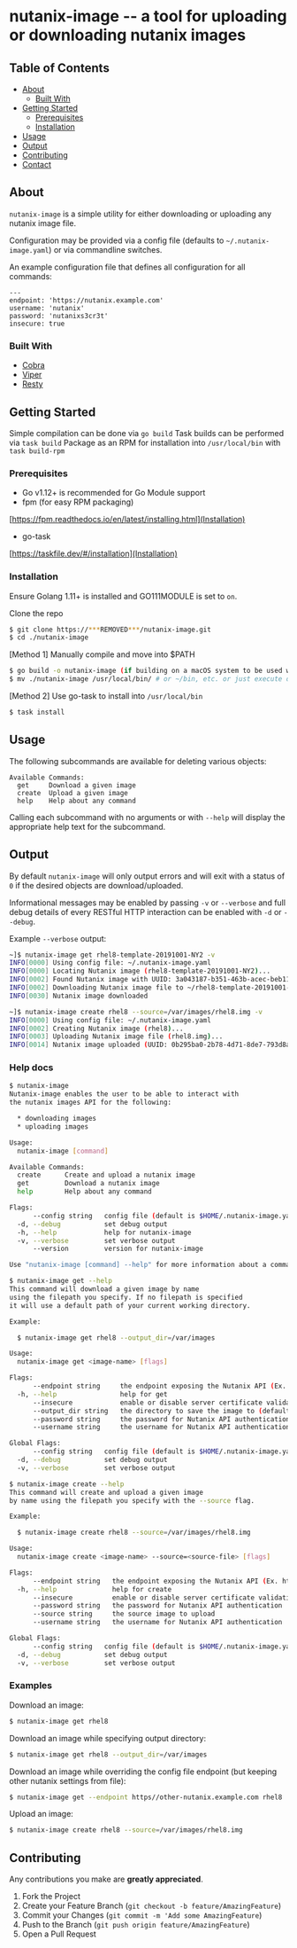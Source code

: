 # nutanix-image -- a tool for uploading or downloading nutanix images

## Table of Contents

* [About](#about)
  * [Built With](#built-with)
* [Getting Started](#getting-started)
  * [Prerequisites](#prerequisites)
  * [Installation](#installation)
* [Usage](#usage)
* [Output](#output)
* [Contributing](#contributing)
* [Contact](#contact)


## About

`nutanix-image` is a simple utility for either downloading or uploading any nutanix image file.

Configuration may be provided via a config file (defaults to `~/.nutanix-image.yaml`) or via commandline switches.

An example configuration file that defines all configuration for all commands:

```
---
endpoint: 'https://nutanix.example.com'
username: 'nutanix'
password: 'nutanixs3cr3t'
insecure: true
```


### Built With
* [Cobra](https://github.com/spf13/cobra)
* [Viper](https://github.com/spf13/viper)
* [Resty](https://github.com/go-resty/resty)

## Getting Started

Simple compilation can be done via `go build`
Task builds can be performed via `task build`
Package as an RPM for installation into `/usr/local/bin` with `task build-rpm`


### Prerequisites

* Go v1.12+ is recommended for Go Module support
* fpm (for easy RPM packaging)

[https://fpm.readthedocs.io/en/latest/installing.html](Installation)

* go-task

[https://taskfile.dev/#/installation](Installation)


### Installation

Ensure Golang 1.11+ is installed and GO111MODULE is set to `on`.

Clone the repo
```sh
$ git clone https://***REMOVED***/nutanix-image.git
$ cd ./nutanix-image
```

[Method 1] Manually compile and move into $PATH
```sh
$ go build -o nutanix-image (if building on a macOS system to be used with linux use this command: env GOOS=linux GOARCH=amd64  go build -o nutanix-image)
$ mv ./nutanix-image /usr/local/bin/ # or ~/bin, etc. or just execute directly e.g. ./nutanix-image --help
```

[Method 2] Use go-task to install into `/usr/local/bin`
```sh
$ task install
```

## Usage

The following subcommands are available for deleting various objects:

```
Available Commands:
  get     Download a given image
  create  Upload a given image
  help    Help about any command
```

Calling each subcommand with no arguments or with `--help` will display the appropriate help text for the subcommand.

## Output

By default `nutanix-image` will only output errors and will exit with a status of `0` if the desired objects are download/uploaded.

Informational messages may be enabled by passing `-v` or `--verbose` and full debug details of every RESTful HTTP interaction can be enabled with `-d` or `--debug`.

Example `--verbose` output:

```sh
~]$ nutanix-image get rhel8-template-20191001-NY2 -v
INFO[0000] Using config file: ~/.nutanix-image.yaml
INFO[0000] Locating Nutanix image (rhel8-template-20191001-NY2)...
INFO[0002] Found Nutanix image with UUID: 3a043187-b351-463b-acec-beb1122a30a1
INFO[0002] Downloading Nutanix image file to ~/rhel8-template-20191001-NY2.img...
INFO[0030] Nutanix image downloaded

~]$ nutanix-image create rhel8 --source=/var/images/rhel8.img -v
INFO[0000] Using config file: ~/.nutanix-image.yaml
INFO[0002] Creating Nutanix image (rhel8)...
INFO[0003] Uploading Nutanix image file (rhel8.img)...
INFO[0014] Nutanix image uploaded (UUID: 0b295ba0-2b78-4d71-8de7-793d8a44ed0d)
```


### Help docs
```sh
$ nutanix-image
Nutanix-image enables the user to be able to interact with
the nutanix images API for the following:

  * downloading images
  * uploading images

Usage:
  nutanix-image [command]

Available Commands:
  create      Create and upload a nutanix image
  get         Download a nutanix image
  help        Help about any command

Flags:
      --config string   config file (default is $HOME/.nutanix-image.yaml)
  -d, --debug           set debug output
  -h, --help            help for nutanix-image
  -v, --verbose         set verbose output
      --version         version for nutanix-image

Use "nutanix-image [command] --help" for more information about a command.
```

```sh
$ nutanix-image get --help
This command will download a given image by name
using the filepath you specify. If no filepath is specified
it will use a default path of your current working directory.

Example:

  $ nutanix-image get rhel8 --output_dir=/var/images

Usage:
  nutanix-image get <image-name> [flags]

Flags:
      --endpoint string     the endpoint exposing the Nutanix API (Ex. https://nutanix.example.org)
  -h, --help                help for get
      --insecure            enable or disable server certificate validation
      --output_dir string   the directory to save the image to (default "/var/images")
      --password string     the password for Nutanix API authentication
      --username string     the username for Nutanix API authentication

Global Flags:
      --config string   config file (default is $HOME/.nutanix-image.yaml)
  -d, --debug           set debug output
  -v, --verbose         set verbose output
```

```sh
$ nutanix-image create --help
This command will create and upload a given image
by name using the filepath you specify with the --source flag.

Example:

  $ nutanix-image create rhel8 --source=/var/images/rhel8.img

Usage:
  nutanix-image create <image-name> --source=<source-file> [flags]

Flags:
      --endpoint string   the endpoint exposing the Nutanix API (Ex. https://nutanix.example.org)
  -h, --help              help for create
      --insecure          enable or disable server certificate validation
      --password string   the password for Nutanix API authentication
      --source string     the source image to upload
      --username string   the username for Nutanix API authentication

Global Flags:
      --config string   config file (default is $HOME/.nutanix-image.yaml)
  -d, --debug           set debug output
  -v, --verbose         set verbose output
```


### Examples

Download an image:
```sh
$ nutanix-image get rhel8
```

Download an image while specifying output directory:
```sh
$ nutanix-image get rhel8 --output_dir=/var/images
```

Download an image while overriding the config file endpoint (but keeping other nutanix settings from file):
```sh
$ nutanix-image get --endpoint https//other-nutanix.example.com rhel8
```

Upload an image:
```sh
$ nutanix-image create rhel8 --source=/var/images/rhel8.img
```


## Contributing

Any contributions you make are **greatly appreciated**.

1. Fork the Project
2. Create your Feature Branch (`git checkout -b feature/AmazingFeature`)
3. Commit your Changes (`git commit -m 'Add some AmazingFeature`)
4. Push to the Branch (`git push origin feature/AmazingFeature`)
5. Open a Pull Request
